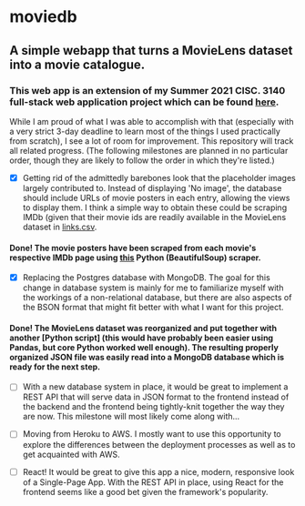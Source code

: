 # moviedb
## A simple webapp that turns a MovieLens dataset into a movie catalogue.

### This web app is an extension of my Summer 2021 CISC. 3140 full-stack web application project which can be found [here](https://github.com/Mordyfier/CISC3140/tree/master/Lab%204.3).

While I am proud of what I was able to accomplish with that (especially with a very strict 3-day deadline to learn most of the things I used practically from scratch), 
I see a lot of room for improvement. This repository will track all related progress. (The following milestones are planned in no particular order, though they are likely to follow the order in which they're listed.)

- [x] Getting rid of the admittedly barebones look that the placeholder images largely contributed to. Instead of displaying 'No image', the database
should include URLs of movie posters in each entry, allowing the views to display them. I think a simple way to obtain these could be scraping IMDb (given that their movie ids are readily available in the MovieLens dataset in [links.csv](https://github.com/Mordyfier/moviedb/blob/master/datasets/links.csv). 

#### Done! The movie posters have been scraped from each movie's respective IMDb page using [this](https://github.com/Mordyfier/moviedb/blob/master/scraper/moviedb_imdb_scraper.py) Python (BeautifulSoup) scraper.

- [x] Replacing the Postgres database with MongoDB. The goal for this change in database system is mainly for me to familiarize myself with the workings of a non-relational database, but there are also aspects of the BSON format that might fit better with what I want for this project. 

#### Done! The MovieLens dataset was reorganized and put together with another [Python script] (this would have probably been easier using Pandas, but core Python worked well enough). The resulting properly organized JSON file was easily read into a MongoDB database which is ready for the next step. 

- [ ] With a new database system in place, it would be great to implement a REST API that will serve data in JSON format to the frontend instead of the backend and the frontend being tightly-knit together the way they are now. This milestone will most likely come along with...

- [ ] Moving from Heroku to AWS. I mostly want to use this opportunity to explore the differences between the deployment processes as well as to get acquainted with AWS.

- [ ] React! It would be great to give this app a nice, modern, responsive look of a Single-Page App. With the REST API in place, using React for the frontend seems like a good bet given the framework's popularity.



